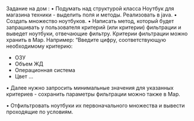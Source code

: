 Задание на дом :
• Подумать над структурой класса Ноутбук для магазина техники - выделить поля и методы. Реализовать в java.
• Создать множество ноутбуков.
• Написать метод, который будет запрашивать у пользователя критерий (или критерии) фильтрации и выведет ноутбуки, отвечающие фильтру.
Критерии фильтрации можно хранить в Map. Например:
“Введите цифру, соответствующую необходимому критерию:
 - ОЗУ
 - Объем ЖД
 - Операционная система
 - Цвет …
 
 
• Далее нужно запросить минимальные значения для указанных критериев - сохранить параметры фильтрации можно также в Map.

• Отфильтровать ноутбуки их первоначального множества и вывести проходящие по условиям.
